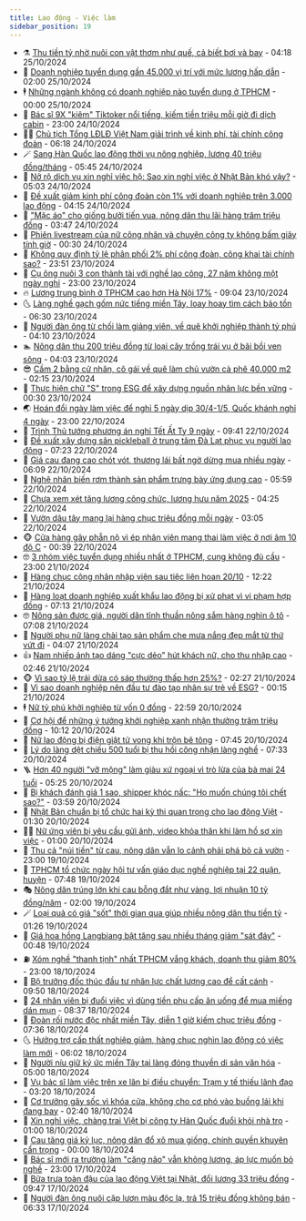 ```yaml
---
title: Lao động - Việc làm
sidebar_position: 19
---
```


<!-- dantri-lao-dong-viec-lam:START -->
- ⚗️ [Thu tiền tỷ nhờ nuôi con vật thơm như quế, cả biết bơi và bay](https://dantri.com.vn/lao-dong-viec-lam/thu-tien-ty-nho-nuoi-con-vat-thom-nhu-que-ca-biet-boi-va-bay-20241025100859230.htm) - 04:18 25/10/2024
- 🙉 [Doanh nghiệp tuyển dụng gần 45.000 vị trí với mức lương hấp dẫn](https://dantri.com.vn/lao-dong-viec-lam/doanh-nghiep-tuyen-dung-gan-45000-vi-tri-voi-muc-luong-hap-dan-20241024212508082.htm) - 02:00 25/10/2024
- 🕴 [Những ngành không có doanh nghiệp nào tuyển dụng ở TPHCM](https://dantri.com.vn/lao-dong-viec-lam/nhung-nganh-khong-co-doanh-nghiep-nao-tuyen-dung-o-tphcm-20241022124719455.htm) - 00:00 25/10/2024
- 🧐 [Bác sĩ 9X &quot;kiêm&quot; Tiktoker nổi tiếng, kiếm tiền triệu mỗi giờ đi dịch cabin](https://dantri.com.vn/lao-dong-viec-lam/bac-si-9x-kiem-tiktoker-noi-tieng-kiem-tien-trieu-moi-gio-di-dich-cabin-20241024135409686.htm) - 23:00 24/10/2024
- 🧑‍💻 [Chủ tịch Tổng LĐLĐ Việt Nam giải trình về kinh phí, tài chính công đoàn](https://dantri.com.vn/lao-dong-viec-lam/chu-tich-tong-ldld-viet-nam-giai-trinh-ve-kinh-phi-tai-chinh-cong-doan-20241024130121382.htm) - 06:18 24/10/2024
- 🪄 [Sang Hàn Quốc lao động thời vụ nông nghiệp, lương 40 triệu đồng/tháng](https://dantri.com.vn/lao-dong-viec-lam/sang-han-quoc-lao-dong-thoi-vu-nong-nghiep-luong-40-trieu-dongthang-20241024103829381.htm) - 05:45 24/10/2024
- 🦣 [Nở rộ dịch vụ xin nghỉ việc hộ: Sao xin nghỉ việc ở Nhật Bản khó vậy?](https://dantri.com.vn/lao-dong-viec-lam/no-ro-dich-vu-xin-nghi-viec-ho-sao-xin-nghi-viec-o-nhat-ban-kho-vay-20241023120517697.htm) - 05:03 24/10/2024
- 🎡 [Đề xuất giảm kinh phí công đoàn còn 1% với doanh nghiệp trên 3.000 lao động](https://dantri.com.vn/lao-dong-viec-lam/de-xuat-giam-kinh-phi-cong-doan-con-1-voi-doanh-nghiep-tren-3000-lao-dong-20241024103240944.htm) - 04:15 24/10/2024
- 🦍 [&quot;Mặc áo&quot; cho giống bưởi tiến vua, nông dân thu lãi hàng trăm triệu đồng](https://dantri.com.vn/lao-dong-viec-lam/mac-ao-cho-giong-buoi-tien-vua-nong-dan-thu-lai-hang-tram-trieu-dong-20241024064059870.htm) - 03:47 24/10/2024
- 🫶 [Phiên livestream của nữ công nhân và chuyện công ty không bấm giây tính giờ](https://dantri.com.vn/lao-dong-viec-lam/phien-livestream-cua-nu-cong-nhan-va-chuyen-cong-ty-khong-bam-giay-tinh-gio-20241023215529805.htm) - 00:30 24/10/2024
- 🥸 [Không quy định tỷ lệ phân phối 2% phí công đoàn, công khai tài chính sao?](https://dantri.com.vn/lao-dong-viec-lam/khong-quy-dinh-ty-le-phan-phoi-2-phi-cong-doan-cong-khai-tai-chinh-sao-20241023224536450.htm) - 23:51 23/10/2024
- 🎡 [Cụ ông nuôi 3 con thành tài với nghề lao công, 27 năm không một ngày nghỉ](https://dantri.com.vn/lao-dong-viec-lam/cu-ong-nuoi-3-con-thanh-tai-voi-nghe-lao-cong-27-nam-khong-mot-ngay-nghi-20241023202256943.htm) - 23:00 23/10/2024
- 🔥 [Lương trung bình ở TPHCM cao hơn Hà Nội 17%](https://dantri.com.vn/lao-dong-viec-lam/luong-trung-binh-o-tphcm-cao-hon-ha-noi-17-20241023150849324.htm) - 09:04 23/10/2024
- 🌜 [Làng nghề gạch gốm nức tiếng miền Tây, loay hoay tìm cách bảo tồn](https://dantri.com.vn/lao-dong-viec-lam/lang-nghe-gach-gom-nuc-tieng-mien-tay-loay-hoay-tim-cach-bao-ton-20241019202437935.htm) - 06:30 23/10/2024
- 🤭 [Người đàn ông từ chối làm giảng viên, về quê khởi nghiệp thành tỷ phú](https://dantri.com.vn/lao-dong-viec-lam/nguoi-dan-ong-tu-choi-lam-giang-vien-ve-que-khoi-nghiep-thanh-ty-phu-20241022165624303.htm) - 04:10 23/10/2024
- 🏊 [Nông dân thu 200 triệu đồng từ loại cây trồng trái vụ ở bãi bồi ven sông](https://dantri.com.vn/lao-dong-viec-lam/nong-dan-thu-200-trieu-dong-tu-loai-cay-trong-trai-vu-o-bai-boi-ven-song-20241022074443403.htm) - 04:03 23/10/2024
- 😎 [Cầm 2 bằng cử nhân, cô gái về quê làm chủ vườn cà phê 40.000 m2](https://dantri.com.vn/lao-dong-viec-lam/cam-2-bang-cu-nhan-co-gai-ve-que-lam-chu-vuon-ca-phe-40000-m2-20241022124555153.htm) - 02:15 23/10/2024
- 🤖 [Thực hiện chữ &quot;S&quot; trong ESG để xây dựng nguồn nhân lực bền vững](https://dantri.com.vn/lao-dong-viec-lam/thuc-hien-chu-s-trong-esg-de-xay-dung-nguon-nhan-luc-ben-vung-20241021105601887.htm) - 00:30 23/10/2024
- 🌏 [Hoán đổi ngày làm việc để nghỉ 5 ngày dịp 30/4-1/5, Quốc khánh nghỉ 4 ngày](https://dantri.com.vn/lao-dong-viec-lam/hoan-doi-ngay-lam-viec-de-nghi-5-ngay-dip-304-15-quoc-khanh-nghi-4-ngay-20241022165841811.htm) - 23:00 22/10/2024
- 🦏 [Trình Thủ tướng phương án nghỉ Tết Ất Tỵ 9 ngày](https://dantri.com.vn/lao-dong-viec-lam/trinh-thu-tuong-phuong-an-nghi-tet-at-ty-9-ngay-20241022154848071.htm) - 09:41 22/10/2024
- 🤔 [Đề xuất xây dựng sân pickleball ở trung tâm Đà Lạt phục vụ người lao động](https://dantri.com.vn/lao-dong-viec-lam/de-xuat-xay-dung-san-pickleball-o-trung-tam-da-lat-phuc-vu-nguoi-lao-dong-20241022133418380.htm) - 07:23 22/10/2024
- 🌮 [Giá cau đang cao chót vót, thương lái bất ngờ dừng mua nhiều ngày](https://dantri.com.vn/lao-dong-viec-lam/gia-cau-dang-cao-chot-vot-thuong-lai-bat-ngo-dung-mua-nhieu-ngay-20241022112015131.htm) - 06:09 22/10/2024
- 💪 [Nghệ nhân biến rơm thành sản phẩm trưng bày ứng dụng cao](https://dantri.com.vn/lao-dong-viec-lam/nghe-nhan-bien-rom-thanh-san-pham-trung-bay-ung-dung-cao-20241019205255670.htm) - 05:59 22/10/2024
- 💪 [Chưa xem xét tăng lương công chức, lương hưu năm 2025](https://dantri.com.vn/lao-dong-viec-lam/chua-xem-xet-tang-luong-cong-chuc-luong-huu-nam-2025-20241022111305734.htm) - 04:25 22/10/2024
- 🦒 [Vườn dâu tây mang lại hàng chục triệu đồng mỗi ngày](https://dantri.com.vn/lao-dong-viec-lam/vuon-dau-tay-mang-lai-hang-chuc-trieu-dong-moi-ngay-20241021142416165.htm) - 03:05 22/10/2024
- 🐵 [Cửa hàng gây phẫn nộ vì ép nhân viên mang thai làm việc ở nơi âm 10 độ C](https://dantri.com.vn/lao-dong-viec-lam/cua-hang-gay-phan-no-vi-ep-nhan-vien-mang-thai-lam-viec-o-noi-am-10-do-c-20241021172850101.htm) - 00:39 22/10/2024
- 🤓 [3 nhóm việc tuyển dụng nhiều nhất ở TPHCM, cung không đủ cầu](https://dantri.com.vn/lao-dong-viec-lam/3-nhom-viec-tuyen-dung-nhieu-nhat-o-tphcm-cung-khong-du-cau-20241021054816712.htm) - 23:00 21/10/2024
- 🧐 [Hàng chục công nhân nhập viện sau tiệc liên hoan 20/10](https://dantri.com.vn/lao-dong-viec-lam/hang-chuc-cong-nhan-nhap-vien-sau-tiec-lien-hoan-2010-20241021191205242.htm) - 12:22 21/10/2024
- 💪 [Hàng loạt doanh nghiệp xuất khẩu lao động bị xử phạt vì vi phạm hợp đồng](https://dantri.com.vn/lao-dong-viec-lam/hang-loat-doanh-nghiep-xuat-khau-lao-dong-bi-xu-phat-vi-vi-pham-hop-dong-20241021140508930.htm) - 07:13 21/10/2024
- 🤓 [Nông sản được giá, người dân tỉnh thuần nông sắm hàng nghìn ô tô](https://dantri.com.vn/lao-dong-viec-lam/nong-san-duoc-gia-nguoi-dan-tinh-thuan-nong-sam-hang-nghin-o-to-20241021122719595.htm) - 07:08 21/10/2024
- 💯 [Người phụ nữ làng chài tạo sản phẩm che mưa nắng đẹp mắt từ thứ vứt đi](https://dantri.com.vn/lao-dong-viec-lam/nguoi-phu-nu-lang-chai-tao-san-pham-che-mua-nang-dep-mat-tu-thu-vut-di-20241020112513370.htm) - 04:07 21/10/2024
- 👍 [Nam nhiếp ảnh tạo dáng &quot;cực dẻo&quot; hút khách nữ, cho thu nhập cao](https://dantri.com.vn/lao-dong-viec-lam/nam-nhiep-anh-tao-dang-cuc-deo-hut-khach-nu-cho-thu-nhap-cao-20241020222429333.htm) - 02:46 21/10/2024
- 🐵 [Vì sao tỷ lệ trái dừa có sáp thường thấp hơn 25%?](https://dantri.com.vn/lao-dong-viec-lam/vi-sao-ty-le-trai-dua-co-sap-thuong-thap-hon-25-20241020203747943.htm) - 02:27 21/10/2024
- 💂 [Vì sao doanh nghiệp nên đầu tư đào tạo nhân sự trẻ về ESG?](https://dantri.com.vn/lao-dong-viec-lam/vi-sao-doanh-nghiep-nen-dau-tu-dao-tao-nhan-su-tre-ve-esg-20241020192049417.htm) - 00:15 21/10/2024
- 🕴 [Nữ tỷ phú khởi nghiệp từ vốn 0 đồng](https://dantri.com.vn/lao-dong-viec-lam/nu-ty-phu-khoi-nghiep-tu-von-0-dong-20241019171000454.htm) - 22:59 20/10/2024
- 👀 [Cơ hội để những ý tưởng khởi nghiệp xanh nhận thưởng trăm triệu đồng](https://dantri.com.vn/lao-dong-viec-lam/co-hoi-de-nhung-y-tuong-khoi-nghiep-xanh-nhan-thuong-tram-trieu-dong-20240926173935544.htm) - 10:12 20/10/2024
- 🦄 [Nữ lao động bị điện giật tử vong khi trộn bê tông](https://dantri.com.vn/lao-dong-viec-lam/nu-lao-dong-bi-dien-giat-tu-vong-khi-tron-be-tong-20241020131958671.htm) - 07:45 20/10/2024
- 🔭 [Lý do làng dệt chiếu 500 tuổi bị thu hồi công nhận làng nghề](https://dantri.com.vn/lao-dong-viec-lam/ly-do-lang-det-chieu-500-tuoi-bi-thu-hoi-cong-nhan-lang-nghe-20241018101949239.htm) - 07:33 20/10/2024
- 🪜 [Hơn 40 người &quot;vỡ mộng&quot; làm giàu xứ ngoại vì trò lừa của bà mai 24 tuổi](https://dantri.com.vn/lao-dong-viec-lam/hon-40-nguoi-vo-mong-lam-giau-xu-ngoai-vi-tro-lua-cua-ba-mai-24-tuoi-20241018153542018.htm) - 05:25 20/10/2024
- 🌊 [Bị khách đánh giá 1 sao, shipper khóc nấc: &quot;Họ muốn chúng tôi chết sao?&quot;](https://dantri.com.vn/lao-dong-viec-lam/bi-khach-danh-gia-1-sao-shipper-khoc-nac-ho-muon-chung-toi-chet-sao-20241019142200175.htm) - 03:59 20/10/2024
- 💯 [Nhật Bản chuẩn bị tổ chức hai kỳ thi quan trọng cho lao động Việt](https://dantri.com.vn/lao-dong-viec-lam/nhat-ban-chuan-bi-to-chuc-hai-ky-thi-quan-trong-cho-lao-dong-viet-20241020020205374.htm) - 01:30 20/10/2024
- 👨‍🏫 [Nữ ứng viên bị yêu cầu gửi ảnh, video khỏa thân khi làm hồ sơ xin việc](https://dantri.com.vn/lao-dong-viec-lam/nu-ung-vien-bi-yeu-cau-gui-anh-video-khoa-than-khi-lam-ho-so-xin-viec-20241019101806043.htm) - 01:00 20/10/2024
- 🙉 [Thu cả &quot;núi tiền&quot; từ cau, nông dân vẫn lo cảnh phải phá bỏ cả vườn](https://dantri.com.vn/lao-dong-viec-lam/thu-ca-nui-tien-tu-cau-nong-dan-van-lo-canh-phai-pha-bo-ca-vuon-20241018175919001.htm) - 23:00 19/10/2024
- 🦄 [TPHCM tổ chức ngày hội tư vấn giáo dục nghề nghiệp tại 22 quận, huyện](https://dantri.com.vn/lao-dong-viec-lam/tphcm-to-chuc-ngay-hoi-tu-van-giao-duc-nghe-nghiep-tai-22-quan-huyen-20241019142404911.htm) - 07:48 19/10/2024
- 🎭 [Nông dân trúng lớn khi cau bỗng đắt như vàng, lợi nhuận 10 tỷ đồng/năm](https://dantri.com.vn/lao-dong-viec-lam/nong-dan-trung-lon-khi-cau-bong-dat-nhu-vang-loi-nhuan-10-ty-dongnam-20241018204804549.htm) - 02:00 19/10/2024
- 🪄 [Loại quả có giá &quot;sốt&quot; thời gian qua giúp nhiều nông dân thu tiền tỷ](https://dantri.com.vn/lao-dong-viec-lam/loai-qua-co-gia-sot-thoi-gian-qua-giup-nhieu-nong-dan-thu-tien-ty-20241018170502503.htm) - 01:26 19/10/2024
- 🌁 [Giá hoa hồng Langbiang bật tăng sau nhiều tháng giảm &quot;sát đáy&quot;](https://dantri.com.vn/lao-dong-viec-lam/gia-hoa-hong-langbiang-bat-tang-sau-nhieu-thang-giam-sat-day-20241018094808155.htm) - 00:48 19/10/2024
- ⛽️ [Xóm nghề &quot;thanh tịnh&quot; nhất TPHCM vắng khách, doanh thu giảm 80%](https://dantri.com.vn/lao-dong-viec-lam/xom-nghe-thanh-tinh-nhat-tphcm-vang-khach-doanh-thu-giam-80-20241018172643715.htm) - 23:00 18/10/2024
- 🤩 [Bộ trưởng đốc thúc đầu tư nhân lực chất lượng cao để cất cánh](https://dantri.com.vn/lao-dong-viec-lam/bo-truong-doc-thuc-dau-tu-nhan-luc-chat-luong-cao-de-cat-canh-20241018162213172.htm) - 09:50 18/10/2024
- 🌝 [24 nhân viên bị đuổi việc vì dùng tiền phụ cấp ăn uống để mua miếng dán mụn](https://dantri.com.vn/lao-dong-viec-lam/24-nhan-vien-bi-duoi-viec-vi-dung-tien-phu-cap-an-uong-de-mua-mieng-dan-mun-20241018152508277.htm) - 08:37 18/10/2024
- 🤗 [Đoàn rối nước độc nhất miền Tây, diễn 1 giờ kiếm chục triệu đồng](https://dantri.com.vn/lao-dong-viec-lam/doan-roi-nuoc-doc-nhat-mien-tay-dien-1-gio-kiem-chuc-trieu-dong-20241018131553051.htm) - 07:36 18/10/2024
- 🌜 [Hưởng trợ cấp thất nghiệp giảm, hàng chục nghìn lao động có việc làm mới](https://dantri.com.vn/lao-dong-viec-lam/huong-tro-cap-that-nghiep-giam-hang-chuc-nghin-lao-dong-co-viec-lam-moi-20241018121253669.htm) - 06:02 18/10/2024
- 👀 [Người níu giữ ký ức miền Tây tại làng đóng thuyền di sản văn hóa](https://dantri.com.vn/lao-dong-viec-lam/nguoi-niu-giu-ky-uc-mien-tay-tai-lang-dong-thuyen-di-san-van-hoa-20241014151137880.htm) - 05:00 18/10/2024
- 🫣 [Vụ bác sĩ làm việc trên xe lăn bị điều chuyển: Trạm y tế thiếu lãnh đạo](https://dantri.com.vn/lao-dong-viec-lam/vu-bac-si-lam-viec-tren-xe-lan-bi-dieu-chuyen-tram-y-te-thieu-lanh-dao-20241018092038499.htm) - 03:20 18/10/2024
- 🧠 [Cơ trưởng gây sốc vì khóa cửa, không cho cơ phó vào buồng lái khi đang bay](https://dantri.com.vn/lao-dong-viec-lam/co-truong-gay-soc-vi-khoa-cua-khong-cho-co-pho-vao-buong-lai-khi-dang-bay-20241017155910112.htm) - 02:40 18/10/2024
- 🎊 [Xin nghỉ việc, chàng trai Việt bị công ty Hàn Quốc đuổi khỏi nhà trọ](https://dantri.com.vn/lao-dong-viec-lam/xin-nghi-viec-chang-trai-viet-bi-cong-ty-han-quoc-duoi-khoi-nha-tro-20241017153257419.htm) - 01:00 18/10/2024
- 🧰 [Cau tăng giá kỷ lục, nông dân đổ xô mua giống, chính quyền khuyên cẩn trọng](https://dantri.com.vn/lao-dong-viec-lam/cau-tang-gia-ky-luc-nong-dan-do-xo-mua-giong-chinh-quyen-khuyen-can-trong-20241017134732877.htm) - 00:00 18/10/2024
- 🐘 [Bác sĩ mới ra trường làm &quot;căng não&quot; vẫn không lương, áp lực muốn bỏ nghề](https://dantri.com.vn/lao-dong-viec-lam/bac-si-moi-ra-truong-lam-cang-nao-van-khong-luong-ap-luc-muon-bo-nghe-20241017151441157.htm) - 23:00 17/10/2024
- 🥳 [Bữa trưa toàn đậu của lao động Việt tại Nhật, đổi lương 33 triệu đồng](https://dantri.com.vn/lao-dong-viec-lam/bua-trua-toan-dau-cua-lao-dong-viet-tai-nhat-doi-luong-33-trieu-dong-20241017130554172.htm) - 09:47 17/10/2024
- 🐎 [Người đàn ông nuôi cặp lươn màu độc lạ, trả 15 triệu đồng không bán](https://dantri.com.vn/lao-dong-viec-lam/nguoi-dan-ong-nuoi-cap-luon-mau-doc-la-tra-15-trieu-dong-khong-ban-20241017111934535.htm) - 06:33 17/10/2024<!-- dantri-lao-dong-viec-lam:END -->

